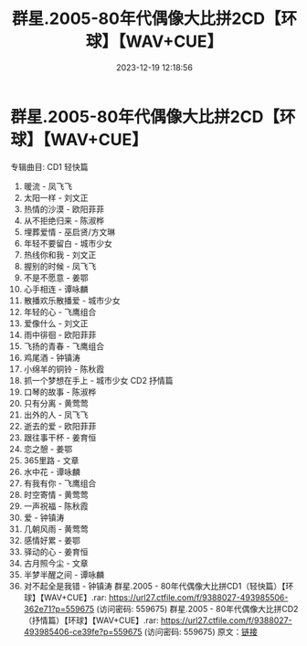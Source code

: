 ﻿---
title: 群星.2005-80年代偶像大比拼2CD【环球】【WAV+CUE】
date: 2023-12-19 12:18:56
categories: WAV车载音乐、镜像
tags: 华语中文
---
# 群星.2005-80年代偶像大比拼2CD【环球】【WAV+CUE】

专辑曲目:
CD1 轻快篇
01. 暖流 - 凤飞飞
02. 太阳一样 - 刘文正
03. 热情的沙漠 - 欧阳菲菲
04. 从不拒绝归来 - 陈淑桦
05. 埋葬爱情 - 巫启贤/方文琳
06. 年轻不要留白 - 城市少女
07. 热线你和我 - 刘文正
08. 握别的时候 - 凤飞飞
09. 不是不愿意 - 姜鄂
10. 心手相连 - 谭咏麟
11. 散播欢乐散播爱 - 城市少女
12. 年轻的心 - 飞鹰组合
13. 爱像什么 - 刘文正
14. 雨中徘徊 - 欧阳菲菲
15. 飞扬的青春 - 飞鹰组合
16. 鸡尾酒 - 钟镇涛
17. 小绵羊的铜铃 - 陈秋霞
18. 抓一个梦想在手上 - 城市少女
CD2 抒情篇
01. 口琴的故事 - 陈淑桦
02. 只有分离 - 黄莺莺
03. 出外的人 - 凤飞飞
04. 逝去的爱 - 欧阳菲菲
05. 跟往事干杯 - 姜育恒
06. 恋之憩 - 姜鄂
07. 365里路 - 文章
08. 水中花 - 谭咏麟
09. 有我有你 - 飞鹰组合
10. 时空寄情 - 黄莺莺
11. 一声祝福 - 陈秋霞
12. 爱 - 钟镇涛
13. 几朝风雨 - 黄莺莺
14. 感情好累 - 姜鄂
15. 驿动的心 - 姜育恒
16. 古月照今尘 - 文章
17. 半梦半醒之间 - 谭咏麟
18. 对不起全是我错 - 钟镇涛
群星.2005 - 80年代偶像大比拼CD1（轻快篇）【环球】【WAV+CUE】.rar: https://url27.ctfile.com/f/9388027-493985506-362e71?p=559675
(访问密码: 559675)
群星.2005 - 80年代偶像大比拼CD2（抒情篇）【环球】【WAV+CUE】.rar: https://url27.ctfile.com/f/9388027-493985406-ce39fe?p=559675
(访问密码: 559675)
原文：[链接](https://blog.sina.com.cn/s/blog_1647c7e76010313xs.html)